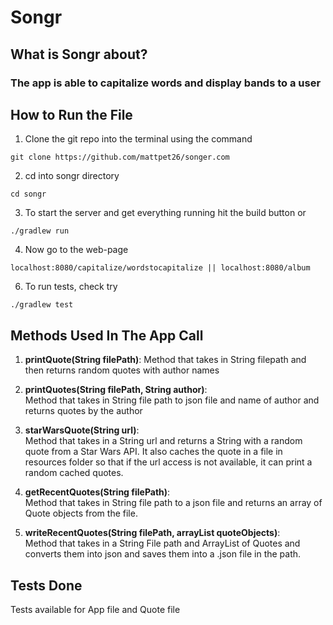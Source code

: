 # Songr

## What is Songr about?
### The app is able to capitalize words and display bands to a user

## How to Run the File
1. Clone the git repo into the terminal using the command   
```
git clone https://github.com/mattpet26/songer.com
```

2. cd into songr directory  
``` 
cd songr 
```
3. To start the server and get everything running hit the build button or 
```
./gradlew run
```
4. Now go to the web-page
```
localhost:8080/capitalize/wordstocapitalize || localhost:8080/album
```
6. To run tests, check try
```
./gradlew test
```

## Methods Used In The App Call
1. __printQuote(String filePath)__:    Method that takes in String filepath and then returns random quotes with author names

2. __printQuotes(String filePath, String author)__:  
Method that takes in String file path to json file and name of author and returns quotes by the author  

3. __starWarsQuote(String url)__:  
Method that takes in a String url and returns a String with a random quote from a Star Wars API.  It also caches the quote in a file in resources folder so that if the url access is not available, it can print a random cached quotes.  

4. __getRecentQuotes(String filePath)__:  
Method that takes in String file path to a json file and returns an array of Quote objects from the file.  

5. __writeRecentQuotes(String filePath, arrayList quoteObjects)__:  
Method that takes in a String File path and ArrayList of Quotes and converts them into json and saves them into a .json file in the path.



## Tests Done
Tests available for App file and Quote file  
